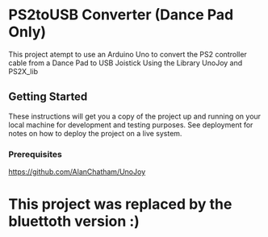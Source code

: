 # PS2toUSB Converter (Dance Pad Only)

This project atempt to use an Arduino Uno to convert the PS2 controller cable from a Dance Pad to USB Joistick Using the Library
UnoJoy and PS2X_lib

## Getting Started

These instructions will get you a copy of the project up and running on your local machine for development and testing purposes. See deployment for notes on how to deploy the project on a live system.

### Prerequisites

https://github.com/AlanChatham/UnoJoy

# This project was replaced by the bluettoth version :)
